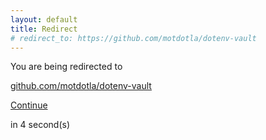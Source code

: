 ```yaml
---
layout: default
title: Redirect
# redirect_to: https://github.com/motdotla/dotenv-vault
---
```


<div class="row my-5 py-5">
  <div class="col-lg-6 offset-lg-3">
    <p class="text-center mt-5 pt-5 mb-1 fw-bold">You are being redirected to</p>
    <p class="text-center">
      <a class="text-dark" rel="" href="https://github.com/motdotla/dotenv-vault"><u>github.com/motdotla/dotenv-vault</u></a>
    </p>
    <p class="text-center mb-1">
      <a class="btn btn-dark" rel="" href="https://github.com/motdotla/dotenv-vault">Continue</a>
    </p>
    <p class="text-center mb-5 pb-5 small">in <span id="counter">4</span> second(s)</p>
  </div>
</div>

<script>
  var interval
  interval = setInterval(function() {
    var div = document.querySelector("#counter")
    var count = div.textContent * 1 - 1
    div.textContent = count
    if (count <= 0) {
      window.location.replace("https://github.com/motdotla/dotenv-vault")
      clearInterval(interval)
    }
  }, 1000)
</script>
